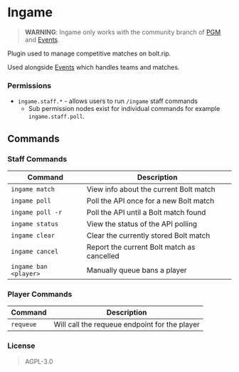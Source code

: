 # Ingame

> **WARNING**: Ingame only works with the community branch of [PGM](https://github.com/applenick/PGM/tree/community) and [Events](https://github.com/bolt-rip/events). 

Plugin used to manage competitive matches on bolt.rip.

Used alongside [Events](https://github.com/bolt-rip/Events) which handles teams and matches.

### Permissions

 - `ingame.staff.*` - allows users to run `/ingame` staff commands
    - Sub permission nodes exist for individual commands for example `ingame.staff.poll`.

## Commands
### Staff Commands

| Command | Description |
| ------- | ----------- |
| `ingame match` | View info about the current Bolt match |
| `ingame poll` | Poll the API once for a new Bolt match |
| `ingame poll -r` | Poll the API until a Bolt match found |
| `ingame status` | View the status of the API polling |
| `ingame clear` | Clear the currently stored Bolt match |
| `ingame cancel` | Report the current Bolt match as cancelled |
| `ingame ban <player>` | Manually queue bans a player |

### Player Commands

| Command | Description |
| ------- | ----------- |
| `requeue` | Will call the requeue endpoint for the player |

### License
> AGPL-3.0
